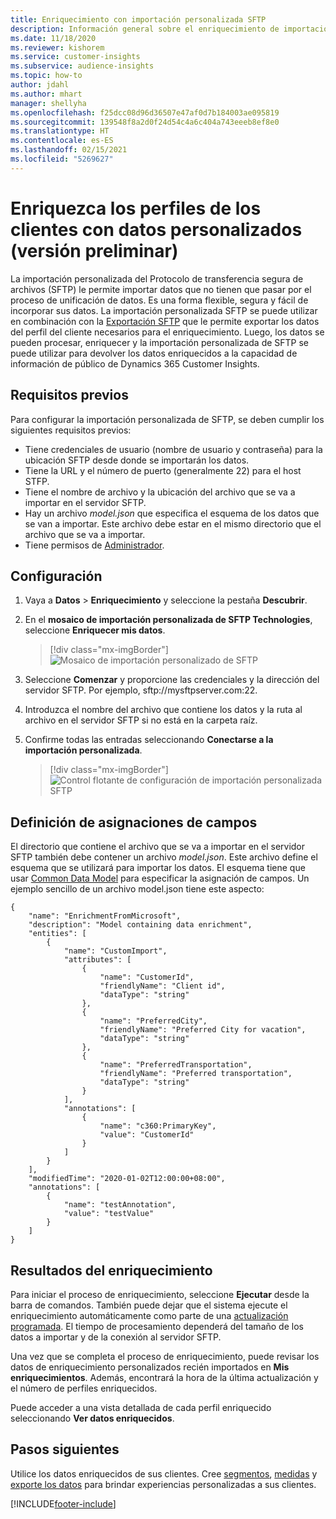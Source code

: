 ```yaml
---
title: Enriquecimiento con importación personalizada SFTP
description: Información general sobre el enriquecimiento de importación personalizada SFTP.
ms.date: 11/18/2020
ms.reviewer: kishorem
ms.service: customer-insights
ms.subservice: audience-insights
ms.topic: how-to
author: jdahl
ms.author: mhart
manager: shellyha
ms.openlocfilehash: f25dcc08d96d36507e47af0d7b184003ae095819
ms.sourcegitcommit: 139548f8a2d0f24d54c4a6c404a743eeeb8ef8e0
ms.translationtype: HT
ms.contentlocale: es-ES
ms.lasthandoff: 02/15/2021
ms.locfileid: "5269627"
---
```

# <a name="enrich-customer-profiles-with-custom-data-preview"></a>Enriquezca los perfiles de los clientes con datos personalizados (versión preliminar)

La importación personalizada del Protocolo de transferencia segura de archivos (SFTP) le permite importar datos que no tienen que pasar por el proceso de unificación de datos. Es una forma flexible, segura y fácil de incorporar sus datos. La importación personalizada SFTP se puede utilizar en combinación con la [Exportación SFTP](export-sftp.md) que le permite exportar los datos del perfil del cliente necesarios para el enriquecimiento. Luego, los datos se pueden procesar, enriquecer y la importación personalizada de SFTP se puede utilizar para devolver los datos enriquecidos a la capacidad de información de público de Dynamics 365 Customer Insights.

## <a name="prerequisites"></a>Requisitos previos

Para configurar la importación personalizada de SFTP, se deben cumplir los siguientes requisitos previos:

- Tiene credenciales de usuario (nombre de usuario y contraseña) para la ubicación SFTP desde donde se importarán los datos.
- Tiene la URL y el número de puerto (generalmente 22) para el host STFP.
- Tiene el nombre de archivo y la ubicación del archivo que se va a importar en el servidor SFTP.
- Hay un archivo *model.json* que especifica el esquema de los datos que se van a importar. Este archivo debe estar en el mismo directorio que el archivo que se va a importar.
- Tiene permisos de [Administrador](permissions.md#administrator).

## <a name="configuration"></a>Configuración

1. Vaya a **Datos** > **Enriquecimiento** y seleccione la pestaña **Descubrir**.

1. En el **mosaico de importación personalizada de SFTP Technologies**, seleccione **Enriquecer mis datos**.

   > [!div class="mx-imgBorder"]
   > ![Mosaico de importación personalizado de SFTP](media/SFTP_Custom_Import_tile.png "Mosaico de importación personalizado de SFTP")

1. Seleccione **Comenzar** y proporcione las credenciales y la dirección del servidor SFTP. Por ejemplo, sftp://mysftpserver.com:22.

1. Introduzca el nombre del archivo que contiene los datos y la ruta al archivo en el servidor SFTP si no está en la carpeta raíz.

1. Confirme todas las entradas seleccionando **Conectarse a la importación personalizada**.

   > [!div class="mx-imgBorder"]
   > ![Control flotante de configuración de importación personalizada SFTP](media/SFTP_Custom_Import_Configuration_flyout.png "Control flotante de configuración de importación personalizada SFTP")

## <a name="defining-field-mappings"></a>Definición de asignaciones de campos 

El directorio que contiene el archivo que se va a importar en el servidor SFTP también debe contener un archivo *model.json*. Este archivo define el esquema que se utilizará para importar los datos. El esquema tiene que usar [Common Data Model](https://docs.microsoft.com/common-data-model/) para especificar la asignación de campos. Un ejemplo sencillo de un archivo model.json tiene este aspecto:

```
{
    "name": "EnrichmentFromMicrosoft",
    "description": "Model containing data enrichment",
    "entities": [
        {
            "name": "CustomImport",
            "attributes": [
                {
                    "name": "CustomerId",
                    "friendlyName": "Client id",
                    "dataType": "string"
                },
                {
                    "name": "PreferredCity",
                    "friendlyName": "Preferred City for vacation",
                    "dataType": "string"
                },
                {
                    "name": "PreferredTransportation",
                    "friendlyName": "Preferred transportation",
                    "dataType": "string"
                }
            ],
            "annotations": [
                {
                    "name": "c360:PrimaryKey",
                    "value": "CustomerId"
                }
            ]
        }
    ],
    "modifiedTime": "2020-01-02T12:00:00+08:00",
    "annotations": [
        {
            "name": "testAnnotation",
            "value": "testValue"
        }
    ]
}
```

## <a name="enrichment-results"></a>Resultados del enriquecimiento

Para iniciar el proceso de enriquecimiento, seleccione **Ejecutar** desde la barra de comandos. También puede dejar que el sistema ejecute el enriquecimiento automáticamente como parte de una [actualización programada](system.md#schedule-tab). El tiempo de procesamiento dependerá del tamaño de los datos a importar y de la conexión al servidor SFTP.

Una vez que se completa el proceso de enriquecimiento, puede revisar los datos de enriquecimiento personalizados recién importados en **Mis enriquecimientos**. Además, encontrará la hora de la última actualización y el número de perfiles enriquecidos.

Puede acceder a una vista detallada de cada perfil enriquecido seleccionando **Ver datos enriquecidos**.

## <a name="next-steps"></a>Pasos siguientes

Utilice los datos enriquecidos de sus clientes. Cree [segmentos](segments.md), [medidas](measures.md) y [exporte los datos](export-destinations.md) para brindar experiencias personalizadas a sus clientes.




[!INCLUDE[footer-include](../includes/footer-banner.md)]
